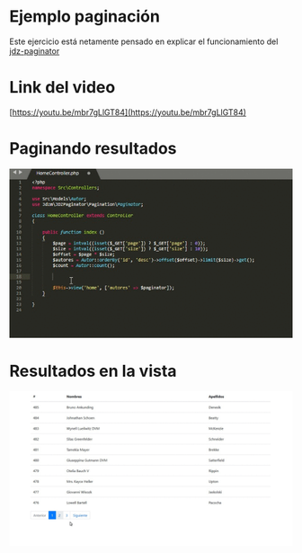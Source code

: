 # Ejemplo paginación

Este ejercicio está netamente pensado en explicar el funcionamiento del [jdz-paginator]

# Link del video

[https://youtu.be/mbr7gLlGT84](https://youtu.be/mbr7gLlGT84)

# Paginando resultados
![Paginando resultados][capture1] 
# Resultados en la vista
![Resultados en la vista][capture2] 


[jdz-paginator]: <https://github.com/jorgdz/jdz-paginator/>
[capture1]: /capture1.gif "Paginando resultados"
[capture2]: /capture2.gif "Resultados en la vista"